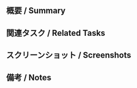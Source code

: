 ## 概要 / Summary
<!-- このPRの目的を簡単に説明してください -->
<!-- 例: DOMパーサに新しいタグ処理を追加 -->

## 関連タスク / Related Tasks
<!-- このPRに関連するタスクやIssue番号があれば記載 -->
<!-- 例:
- tasks.md #12
- Issue #34
-->

## スクリーンショット / Screenshots
<!-- UI変更がある場合はスクショを添付 -->
<!-- 例: ウィンドウ表示テストの画像 -->

## 備考 / Notes
<!-- 注意点や相談したいことがあれば記載 -->
<!-- 例:
- この変更は他のモジュールに影響する可能性あり
- 後続のネットワーク改善タスクと合わせてレビュー希望
-->
